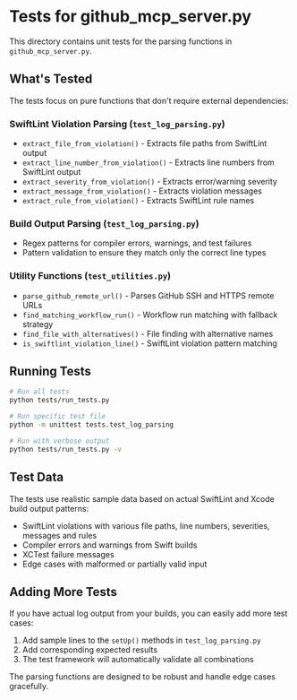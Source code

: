# Tests for github_mcp_server.py

This directory contains unit tests for the parsing functions in `github_mcp_server.py`.

## What's Tested

The tests focus on pure functions that don't require external dependencies:

### SwiftLint Violation Parsing (`test_log_parsing.py`)
- `extract_file_from_violation()` - Extracts file paths from SwiftLint output
- `extract_line_number_from_violation()` - Extracts line numbers from SwiftLint output  
- `extract_severity_from_violation()` - Extracts error/warning severity
- `extract_message_from_violation()` - Extracts violation messages
- `extract_rule_from_violation()` - Extracts SwiftLint rule names

### Build Output Parsing (`test_log_parsing.py`)
- Regex patterns for compiler errors, warnings, and test failures
- Pattern validation to ensure they match only the correct line types

### Utility Functions (`test_utilities.py`)
- `parse_github_remote_url()` - Parses GitHub SSH and HTTPS remote URLs
- `find_matching_workflow_run()` - Workflow run matching with fallback strategy
- `find_file_with_alternatives()` - File finding with alternative names
- `is_swiftlint_violation_line()` - SwiftLint violation pattern matching

## Running Tests

```bash
# Run all tests
python tests/run_tests.py

# Run specific test file
python -m unittest tests.test_log_parsing

# Run with verbose output
python tests/run_tests.py -v
```

## Test Data

The tests use realistic sample data based on actual SwiftLint and Xcode build output patterns:

- SwiftLint violations with various file paths, line numbers, severities, messages and rules
- Compiler errors and warnings from Swift builds
- XCTest failure messages
- Edge cases with malformed or partially valid input

## Adding More Tests

If you have actual log output from your builds, you can easily add more test cases:

1. Add sample lines to the `setUp()` methods in `test_log_parsing.py`
2. Add corresponding expected results
3. The test framework will automatically validate all combinations

The parsing functions are designed to be robust and handle edge cases gracefully.
